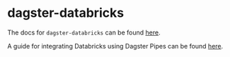 # dagster-databricks

The docs for `dagster-databricks` can be found
[here](https://docs.dagster.io/_apidocs/libraries/dagster-databricks).

A guide for integrating Databricks using Dagster Pipes can be found
[here](https://docs.dagster.io/guides/dagster-pipes/databricks).
